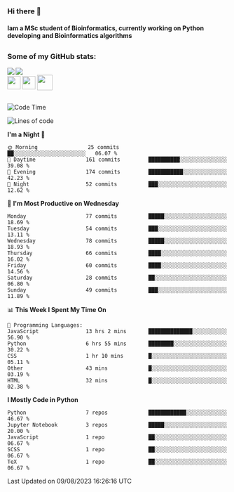 ### Hi there 👋
#### Iam a MSc student of Bioinformatics, currently working on Python developing and Bioinformatics algorithms

##
### Some of my GitHub stats:

<div>
  <a href="https://github.com/AdrianoSilva19/AdrianoSilva19">
    <img heigth="180" align="left" src="https://github-readme-stats.vercel.app/api?username=AdrianoSilva19&count_private=true&include_all_comits=true&show_icons=true&theme=dracula" />
    <img heigth="180" align="center" src="https://github-readme-stats.vercel.app/api/top-langs/?username=AdrianoSilva19&langs_count=3&theme=dracula" />
  </a>
</div>

<div style="display:inline_block">
  <img align="center" heigth="30" width="30" src="https://cdn.jsdelivr.net/gh/devicons/devicon/icons/python/python-plain.svg" />
  <img align="center" heigth="30" width="30" src="https://cdn.jsdelivr.net/gh/devicons/devicon/icons/r/r-original.svg" />
  <img align="center" heigth="35" width="35" src="https://cdn.jsdelivr.net/gh/devicons/devicon/icons/neo4j/neo4j-original.svg" />
</div>

##

<!--START_SECTION:waka-->
![Code Time](http://img.shields.io/badge/Code%20Time-368%20hrs%2041%20mins-blue)

![Lines of code](https://img.shields.io/badge/From%20Hello%20World%20I%27ve%20Written-1.3%20million%20lines%20of%20code-blue)

**I'm a Night 🦉** 

```text
🌞 Morning                25 commits          ██░░░░░░░░░░░░░░░░░░░░░░░   06.07 % 
🌆 Daytime                161 commits         ██████████░░░░░░░░░░░░░░░   39.08 % 
🌃 Evening                174 commits         ███████████░░░░░░░░░░░░░░   42.23 % 
🌙 Night                  52 commits          ███░░░░░░░░░░░░░░░░░░░░░░   12.62 % 
```
📅 **I'm Most Productive on Wednesday** 

```text
Monday                   77 commits          █████░░░░░░░░░░░░░░░░░░░░   18.69 % 
Tuesday                  54 commits          ███░░░░░░░░░░░░░░░░░░░░░░   13.11 % 
Wednesday                78 commits          █████░░░░░░░░░░░░░░░░░░░░   18.93 % 
Thursday                 66 commits          ████░░░░░░░░░░░░░░░░░░░░░   16.02 % 
Friday                   60 commits          ████░░░░░░░░░░░░░░░░░░░░░   14.56 % 
Saturday                 28 commits          ██░░░░░░░░░░░░░░░░░░░░░░░   06.80 % 
Sunday                   49 commits          ███░░░░░░░░░░░░░░░░░░░░░░   11.89 % 
```


📊 **This Week I Spent My Time On** 

```text
💬 Programming Languages: 
JavaScript               13 hrs 2 mins       ██████████████░░░░░░░░░░░   56.90 % 
Python                   6 hrs 55 mins       ████████░░░░░░░░░░░░░░░░░   30.22 % 
CSS                      1 hr 10 mins        █░░░░░░░░░░░░░░░░░░░░░░░░   05.11 % 
Other                    43 mins             █░░░░░░░░░░░░░░░░░░░░░░░░   03.19 % 
HTML                     32 mins             █░░░░░░░░░░░░░░░░░░░░░░░░   02.38 % 
```

**I Mostly Code in Python** 

```text
Python                   7 repos             ████████████░░░░░░░░░░░░░   46.67 % 
Jupyter Notebook         3 repos             █████░░░░░░░░░░░░░░░░░░░░   20.00 % 
JavaScript               1 repo              ██░░░░░░░░░░░░░░░░░░░░░░░   06.67 % 
SCSS                     1 repo              ██░░░░░░░░░░░░░░░░░░░░░░░   06.67 % 
TeX                      1 repo              ██░░░░░░░░░░░░░░░░░░░░░░░   06.67 % 
```




 Last Updated on 09/08/2023 16:26:16 UTC
<!--END_SECTION:waka-->






<!--

Here are some ideas to get you started:

- 🔭 I’m currently working on ...
- 🌱 I’m currently learning ...
- 👯 I’m looking to collaborate on ...
- 🤔 I’m looking for help with ...
- 💬 Ask me about ...
- 📫 How to reach me: ...
- 😄 Pronouns: ...
- ⚡ Fun fact: ...
-->
